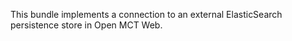 This bundle implements a connection to an external ElasticSearch persistence 
store in Open MCT Web.
